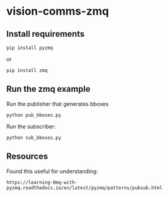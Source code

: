 # vision-comms-zmq

## Install requirements

```
pip install pyzmq
```
or
```
pip install zmq
```


## Run the zmq example


Run the publisher that generates bboxes
```
python pub_bboxes.py 
```

Run the subscriber:
```
python sub_bboxes.py
```

## Resources

Found this useful for understanding:

```
https://learning-0mq-with-pyzmq.readthedocs.io/en/latest/pyzmq/patterns/pubsub.html
```